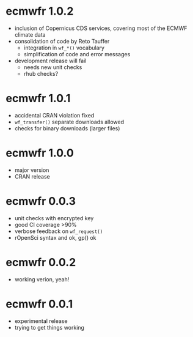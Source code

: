 # ecmwfr 1.0.2

* inclusion of Copernicus CDS services, covering most of the ECMWF climate data
* consolidation of code by Reto Tauffer
  * integration in `wf_*()` vocabulary
  * simplification of code and error messages
* development release will fail
  * needs new unit checks
  * rhub checks?

# ecmwfr 1.0.1

* accidental CRAN violation fixed
* `wf_transfer()` separate downloads allowed
* checks for binary downloads (larger files)

# ecmwfr 1.0.0

* major version
* CRAN release

# ecmwfr 0.0.3

* unit checks with encrypted key
* good CI coverage >90%
* verbose feedback on `wf_request()`
* rOpenSci syntax and ok, gp() ok

# ecmwfr 0.0.2

* working verion, yeah!

# ecmwfr 0.0.1

* experimental release
* trying to get things working
